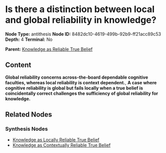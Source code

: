 # Is there a distinction between local and global reliability in knowledge?

**Node Type:** antithesis
**Node ID:** 8482dc10-4619-499b-92b9-ff21acc89c53
**Depth:** 4
**Terminal:** No

**Parent:** [Knowledge as Reliable True Belief](knowledge-as-reliable-true-belief-synthesis-8e82f2b3-9164-4e7f-a8f1-88be80e2936b.md)

## Content

**Global reliability concerns across-the-board dependable cognitive faculties, whereas local reliability is context dependent.**, **A case where cognitive reliability is global but fails locally when a true belief is coincidentally correct challenges the sufficiency of global reliability for knowledge.**

## Related Nodes

### Synthesis Nodes

- [Knowledge as Locally Reliable True Belief](knowledge-as-locally-reliable-true-belief-synthesis-f91a1ec4-6361-4e7c-ac94-3a524e41767d.md)
- [Knowledge as Contextually Reliable True Belief](knowledge-as-contextually-reliable-true-belief-synthesis-3b9ba994-e18d-4c06-847d-5bb91e75d48c.md)
